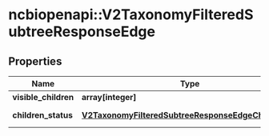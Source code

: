 # ncbiopenapi::V2TaxonomyFilteredSubtreeResponseEdge


## Properties
Name | Type | Description | Notes
------------ | ------------- | ------------- | -------------
**visible_children** | **array[integer]** |  | [optional] 
**children_status** | [**V2TaxonomyFilteredSubtreeResponseEdgeChildStatus**](v2TaxonomyFilteredSubtreeResponseEdgeChildStatus.md) |  | [optional] [Enum: ] 


